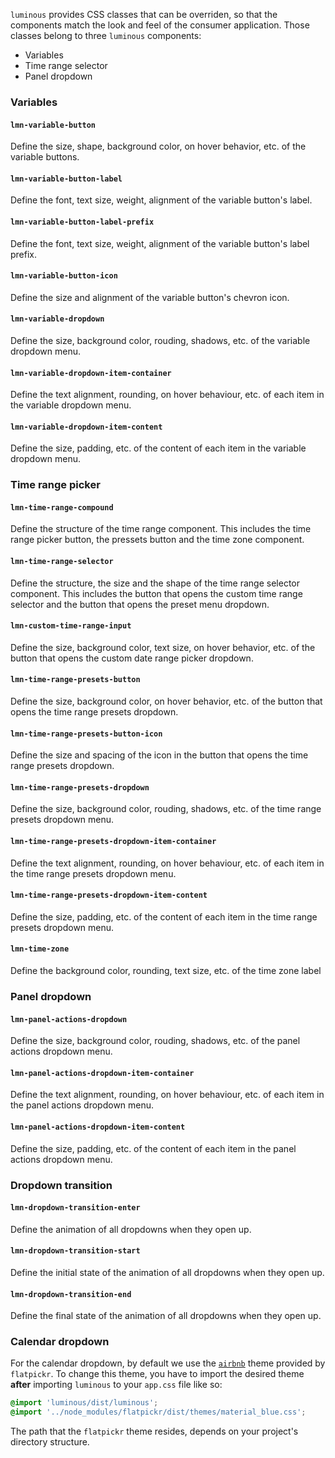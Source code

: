 `luminous` provides CSS classes that can be overriden, so that the components match the look and feel of the consumer application. Those classes belong to three `luminous` components:
- Variables
- Time range selector
- Panel dropdown

### Variables

#### `lmn-variable-button`
Define the size, shape, background color, on hover behavior, etc. of the variable buttons.

#### `lmn-variable-button-label`
Define the font, text size, weight, alignment of the variable button's label.

#### `lmn-variable-button-label-prefix`
Define the font, text size, weight, alignment of the variable button's label prefix.

#### `lmn-variable-button-icon`
Define the size and alignment of the variable button's chevron icon.

#### `lmn-variable-dropdown`
Define the size, background color, rouding, shadows, etc. of the variable dropdown menu.

#### `lmn-variable-dropdown-item-container`
Define the text alignment, rounding, on hover behaviour, etc. of each item in the variable dropdown menu.

#### `lmn-variable-dropdown-item-content`
Define the size, padding, etc. of the content of each item in the variable dropdown menu.

### Time range picker

#### `lmn-time-range-compound`
Define the structure of the time range component. This includes the time range picker button, the pressets button and the time zone component.

#### `lmn-time-range-selector`
Define the structure, the size and the shape of the time range selector component. This includes the button that opens the custom time range selector and the button that opens the preset menu dropdown.

#### `lmn-custom-time-range-input`
Define the size, background color, text size, on hover behavior, etc. of the button that opens the custom date range picker dropdown.

#### `lmn-time-range-presets-button`
Define the size, background color, on hover behavior, etc. of the button that opens the time range presets dropdown.

#### `lmn-time-range-presets-button-icon`
Define the size and spacing of the icon in the button that opens the time range presets dropdown.

#### `lmn-time-range-presets-dropdown`
Define the size, background color, rouding, shadows, etc. of the time range presets dropdown menu.

#### `lmn-time-range-presets-dropdown-item-container`
Define the text alignment, rounding, on hover behaviour, etc. of each item in the time range presets dropdown menu.

#### `lmn-time-range-presets-dropdown-item-content`
Define the size, padding, etc. of the content of each item in the time range presets dropdown menu.

#### `lmn-time-zone`
Define the background color, rounding, text size, etc. of the time zone label

### Panel dropdown

#### `lmn-panel-actions-dropdown`
Define the size, background color, rouding, shadows, etc. of the panel actions dropdown menu.

#### `lmn-panel-actions-dropdown-item-container`
Define the text alignment, rounding, on hover behaviour, etc. of each item in the panel actions dropdown menu.

#### `lmn-panel-actions-dropdown-item-content`
Define the size, padding, etc. of the content of each item in the panel actions dropdown menu.

### Dropdown transition

#### `lmn-dropdown-transition-enter`
Define the animation of all dropdowns when they open up.

#### `lmn-dropdown-transition-start`
Define the initial state of the animation of all dropdowns when they open up.

#### `lmn-dropdown-transition-end`
Define the final state of the animation of all dropdowns when they open up.

### Calendar dropdown
For the calendar dropdown, by default we use the [`airbnb`](https://flatpickr.js.org/themes/) theme provided by `flatpickr`.
To change this theme, you have to import the desired theme **after** importing `luminous` to your `app.css` file like so:

```CSS
@import 'luminous/dist/luminous';
@import '../node_modules/flatpickr/dist/themes/material_blue.css';
```

The path that the `flatpickr` theme resides, depends on your project's directory structure.